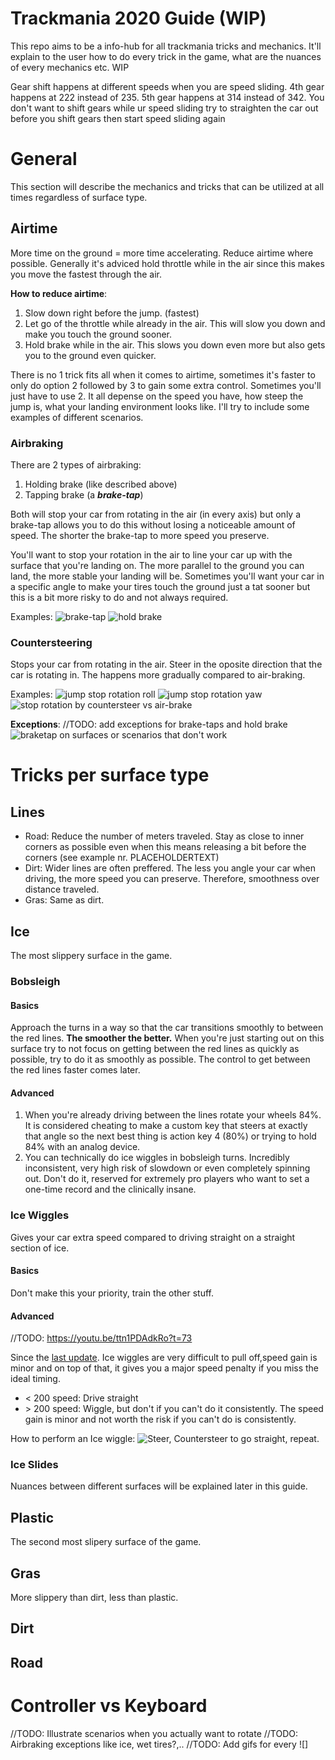 # Trackmania 2020 Guide (WIP)
This repo aims to be a info-hub for all trackmania tricks and mechanics. It'll explain to the user how to do every trick in the game, what are the nuances of every mechanics etc. WIP

Gear shift happens at different speeds when you are speed sliding. 4th gear happens at 222 instead of 235. 5th gear happens at 314 instead of 342. You don't want to shift gears while ur speed sliding try to straighten the car out before you shift gears then start speed sliding again

# General
This section will describe the mechanics and tricks that can be utilized at all times regardless of surface type.
## Airtime
More time on the ground = more time accelerating. Reduce airtime where possible. 
Generally it's adviced hold throttle while in the air since this makes you move the fastest through the air.

**How to reduce airtime**:
1. Slow down right before the jump. (fastest)
2. Let go of the throttle while already in the air. This will slow you down and make you touch the ground sooner.
3. Hold brake while in the air. This slows you down even more but also gets you to the ground even quicker.

There is no 1 trick fits all when it comes to airtime, sometimes it's faster to only do option 2 followed by 3 to gain some extra control. Sometimes you'll just have to use 2. It all depense on the speed you have, how steep the jump is, what your landing environment looks like. I'll try to include some examples of different scenarios.

### Airbraking
There are 2 types of airbraking:

1. Holding brake (like described above)
2. Tapping brake (a ***brake-tap***)

Both will stop your car from rotating in the air (in every axis) but only a brake-tap allows you to do this without losing a noticeable amount of speed.
The shorter the brake-tap to more speed you preserve.

You'll want to stop your rotation in the air to line your car up with the surface that you're landing on. The more parallel to the ground you can land, the more stable your landing will be. 
Sometimes you'll want your car in a specific angle to make your tires touch the ground just a tat sooner but this is a bit more risky to do and not always required.

Examples:
![brake-tap]()
![hold brake]()

### Countersteering
Stops your car from rotating in the air.
Steer in the oposite direction that the car is rotating in.
The happens more gradually compared to air-braking.

Examples:
![jump stop rotation roll]()
![jump stop rotation yaw]()
![stop rotation by countersteer vs air-brake]()

**Exceptions**:
//TODO: add exceptions for brake-taps and hold brake
![braketap on surfaces or scenarios that don't work]()

# Tricks per surface type
## Lines

* Road: Reduce the number of meters traveled. Stay as close to inner corners as possible even when this means releasing a bit before the corners (see example nr. PLACEHOLDERTEXT)
* Dirt: Wider lines are often preffered. The less you angle your car when driving, the more speed you can preserve. Therefore, smoothness over distance traveled.
* Gras: Same as dirt. 

## Ice
The most slippery surface in the game.

### Bobsleigh
#### **Basics**
Approach the turns in a way so that the car transitions smoothly to between the red lines. **The smoother the better.**
When you're just starting out on this surface try to not focus on getting between the red lines as quickly as possible, try to do it as smoothly as possible. The control to get between the red lines faster comes later.

#### **Advanced**
1. When you're already driving between the lines rotate your wheels 84%. It is considered cheating to make a custom key that steers at exactly that angle so the next best thing is action key 4 (80%) or trying to hold 84% with an analog device.
2. You can technically do ice wiggles in bobsleigh turns. Incredibly inconsistent, very high risk of slowdown or even completely spinning out. Don't do it, reserved for extremely pro players who want to set a one-time record and the clinically insane.

### Ice Wiggles
Gives your car extra speed compared to driving straight on a straight section of ice.

#### **Basics**
Don't make this your priority, train the other stuff.

#### **Advanced**
//TODO: https://youtu.be/ttn1PDAdkRo?t=73

Since the [last update](https://www.trackmania.com/news/7126). Ice wiggles are very difficult to pull off,speed gain is minor and on top of that, it gives you a major speed penalty if you miss the ideal timing.
* < 200 speed: Drive straight
* \> 200 speed: Wiggle, but don't if you can't do it consistently. The speed gain is minor and not worth the risk if you can't do is consistently.

How to perform an Ice wiggle:
![Steer, Countersteer to go straight, repeat.]()

### Ice Slides
Nuances between different surfaces will be explained later in this guide.

## Plastic
The second most slipery surface of the game.

## Gras
More slippery than dirt, less than plastic.

## Dirt

## Road
# Controller vs Keyboard

//TODO: Illustrate scenarios when you actually want to rotate
//TODO: Airbraking exceptions like ice, wet tires?,..
//TODO: Add gifs for every ![]